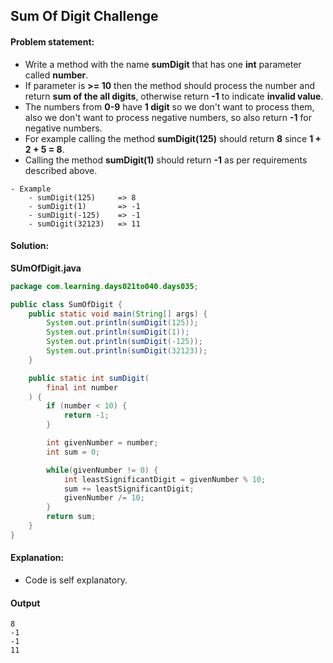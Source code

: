Sum Of Digit Challenge
--

#### Problem statement:

- Write a method with the name **sumDigit** that has one **int** parameter called **number**.
- If parameter is **>= 10** then the method should process the number and return **sum of the all digits**, otherwise return **-1** to indicate **invalid value**.
- The numbers from **0-9** have **1 digit** so we don't want to process them, also we don't want to process negative numbers, so also return **-1** for negative numbers.
- For example calling the method **sumDigit(125)** should return **8** since **1 + 2 + 5 = 8**.
- Calling the method **sumDigit(1)** should return **-1** as per requirements described above.

```
- Example
    - sumDigit(125)     => 8
    - sumDigit(1)       => -1
    - sumDigit(-125)    => -1
    - sumDigit(32123)   => 11
```

#### Solution:
**SUmOfDigit.java**
```java
package com.learning.days021to040.days035;

public class SumOfDigit {
    public static void main(String[] args) {
        System.out.println(sumDigit(125));
        System.out.println(sumDigit(1));
        System.out.println(sumDigit(-125));
        System.out.println(sumDigit(32123));
    }

    public static int sumDigit(
        final int number
    ) {
        if (number < 10) {
            return -1;
        }

        int givenNumber = number;
        int sum = 0;

        while(givenNumber != 0) {
            int leastSignificantDigit = givenNumber % 10;
            sum += leastSignificantDigit;
            givenNumber /= 10;
        }
        return sum;
    }
}
```

#### Explanation:

- Code is self explanatory.
 
#### Output
 ```
8
-1
-1
11
```
